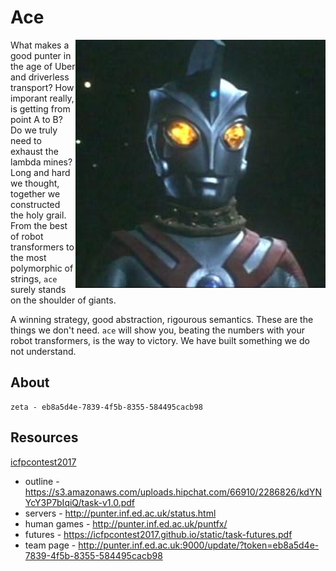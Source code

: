 Ace
===

<img src="https://github.com/ambiata/ace/raw/master/img/ace.jpg" width="400" align="right"/>

What makes a good punter in the age of Uber and driverless transport? How imporant really, is
getting from point A to B? Do we truly need to exhaust the lambda mines? Long and hard we
thought, together we constructed the holy grail. From the best of robot transformers to the
most polymorphic of strings, `ace` surely stands on the shoulder of giants.

A winning strategy, good abstraction, rigourous semantics. These are the things we don't need.
`ace` will show you, beating the numbers with your robot transformers, is the way to victory.
We have built something we do not understand.

## About

```
zeta - eb8a5d4e-7839-4f5b-8355-584495cacb98
```

## Resources

[icfpcontest2017](http://events.inf.ed.ac.uk/icfpcontest2017/)

 - outline - https://s3.amazonaws.com/uploads.hipchat.com/66910/2286826/kdYNYcY3P7bIqiQ/task-v1.0.pdf
 - servers - http://punter.inf.ed.ac.uk/status.html
 - human games - http://punter.inf.ed.ac.uk/puntfx/
 - futures - https://icfpcontest2017.github.io/static/task-futures.pdf
 - team page - http://punter.inf.ed.ac.uk:9000/update/?token=eb8a5d4e-7839-4f5b-8355-584495cacb98
